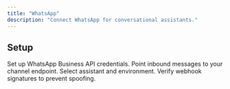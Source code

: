 ```yaml
---
title: "WhatsApp"
description: "Connect WhatsApp for conversational assistants."
---
```


## Setup

<Steps>
<Step title="Obtain credentials">
  Set up WhatsApp Business API credentials.
</Step>
<Step title="Configure webhook">
  Point inbound messages to your channel endpoint.
</Step>
<Step title="Map to assistant">
  Select assistant and environment.
</Step>
</Steps>

<Warning>
Verify webhook signatures to prevent spoofing.
</Warning>
